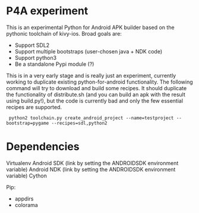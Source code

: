 # P4A experiment

This is an experimental Python for Android APK builder based on the
pythonic toolchain of kivy-ios. Broad goals are:

- Support SDL2
- Support multiple bootstraps (user-chosen java + NDK code)
- Support python3
- Be a standalone Pypi module (?)

This is in a very early stage and is really just an experiment,
currently working to duplicate existing python-for-android
functionality. The following command will try to download and build
some recipes. It should duplicate the functionality of distribute.sh
(and you can build an apk with the result using build.py!), but the
code is currently bad and only the few essential recipes are
supported.

     python2 toolchain.py create_android_project --name=testproject --bootstrap=pygame --recipes=sdl,python2


# Dependencies

Virtualenv
Android SDK (link by setting the ANDROIDSDK environment variable)
Android NDK (link by setting the ANDROIDSDK environment variable)
Cython

Pip:
- appdirs
- colorama
